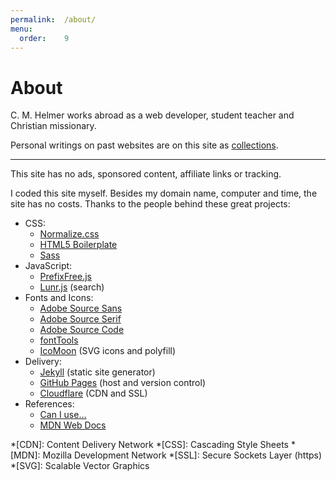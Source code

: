 ```yaml
---
permalink:	/about/
menu:
  order:	9
---
```


# About

C. M. Helmer works abroad as a web developer, student teacher and Christian missionary.

Personal writings on past websites are on this site as <a href="#browse">collections</a>.

----

This site has no ads, sponsored content, affiliate links or tracking.

I coded this site myself. Besides my domain name, computer and time, the site has no costs. Thanks to the people behind these great projects:

- CSS:
	- [Normalize.css](http://necolas.github.io/normalize.css/)
	- [HTML5 Boilerplate](https://html5boilerplate.com)
	- [Sass](http://sass-lang.com)
- JavaScript:
	- [PrefixFree.js](https://leaverou.github.io/prefixfree/)
	- [Lunr.js](https://lunrjs.com) (search)
- Fonts and Icons:
	- [Adobe Source Sans](https://adobe-fonts.github.io/source-sans-pro/)
	- [Adobe Source Serif](https://adobe-fonts.github.io/source-serif-pro/)
	- [Adobe Source Code](https://adobe-fonts.github.io/source-code-pro/)
	- [fontTools](https://github.com/fonttools/fonttools)
	- [IcoMoon](https://icomoon.io) (SVG icons and polyfill)
- Delivery:
	- [Jekyll](https://jekyllrb.com) (static site generator)
	- [GitHub Pages](https://pages.github.com) (host and version control)
	- [Cloudflare](https://www.cloudflare.com) (CDN and SSL)
- References:
	- [Can I use…](https://caniuse.com)
	- [MDN Web Docs](https://developer.mozilla.org/en-US/)

*[CDN]: Content Delivery Network
*[CSS]: Cascading Style Sheets
*[MDN]: Mozilla Development Network
*[SSL]: Secure Sockets Layer (https)
*[SVG]: Scalable Vector Graphics
